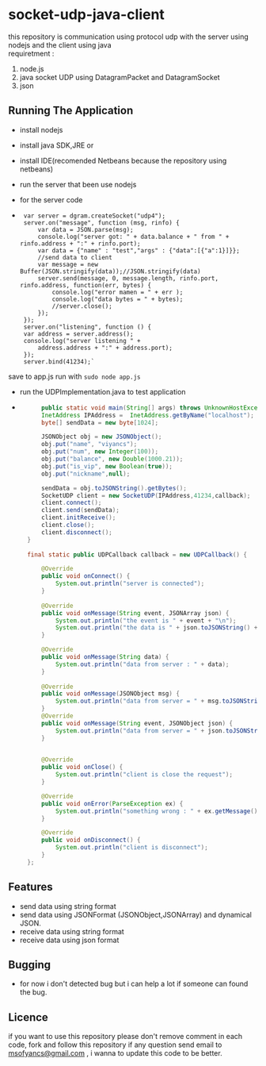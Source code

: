 socket-udp-java-client
============

this repository is communication using protocol udp with the server using nodejs and the client using java
<br>
requiretment : 
<br>
1) node.js <br>
2) java socket UDP using DatagramPacket and DatagramSocket<br>
3) json 



Running The Application
-----------------------

* install nodejs <br>
* install java SDK,JRE or <br>
* install IDE(recomended Netbeans because the repository using netbeans) <br>
	 
* run the server that been use nodejs<br>

* for the server code 
*  ```var dgram = require("dgram");
    var server = dgram.createSocket("udp4");
    server.on("message", function (msg, rinfo) {
        var data = JSON.parse(msg);
        console.log("server got: " + data.balance + " from " + rinfo.address + ":" + rinfo.port);
        var data = {"name" : "test","args" : {"data":[{"a":1}]}};
        //send data to client
        var message = new Buffer(JSON.stringify(data));//JSON.stringify(data)
        server.send(message, 0, message.length, rinfo.port, rinfo.address, function(err, bytes) {
            console.log("error mamen = " + err );
            console.log("data bytes = " + bytes);
            //server.close();
        });
    });
    server.on("listening", function () {
    var address = server.address();
    console.log("server listening " +
        address.address + ":" + address.port);
    });
    server.bind(41234);`

save to app.js run with `sudo node app.js`
* run the UDPImplementation.java to test application<br>
* ```java
        public static void main(String[] args) throws UnknownHostException, SocketException, IOException {
        InetAddress IPAddress =  InetAddress.getByName("localhost");
        byte[] sendData = new byte[1024];

        JSONObject obj = new JSONObject();
        obj.put("name", "viyancs");
        obj.put("num", new Integer(100));
        obj.put("balance", new Double(1000.21));
        obj.put("is_vip", new Boolean(true));
        obj.put("nickname",null);

        sendData = obj.toJSONString().getBytes();
        SocketUDP client = new SocketUDP(IPAddress,41234,callback);
        client.connect();
        client.send(sendData);
        client.initReceive();
        client.close();
        client.disconnect();
    }
    
    final static public UDPCallback callback = new UDPCallback() {

        @Override
        public void onConnect() {
            System.out.println("server is connected");
        }
        
        @Override
        public void onMessage(String event, JSONArray json) {
            System.out.println("the event is " + event + "\n");
            System.out.println("the data is " + json.toJSONString() + "\n");
        }

        @Override
        public void onMessage(String data) {
            System.out.println("data from server : " + data);
        }
        
        @Override
        public void onMessage(JSONObject msg) {
            System.out.println("data from server = " + msg.toJSONString());           
        }
        @Override
        public void onMessage(String event, JSONObject json) {
            System.out.println("data from server = " + json.toJSONString());  
        }
    

        @Override
        public void onClose() {
            System.out.println("client is close the request");
        }

        @Override
        public void onError(ParseException ex) {
            System.out.println("something wrong : " + ex.getMessage());
        }

        @Override
        public void onDisconnect() {
            System.out.println("client is disconnect");
        }
    };

Features
-----------------------

* send data using string format 
* send data using JSONFormat (JSONObject,JSONArray) and dynamical JSON.
* receive data using string format
* receive data using json format

Bugging 
-----------------------

* for now i don't detected bug but i can help a lot if someone can found the bug.

Licence 
----------------------
if you want to use this repository please  don't remove comment in each code, fork and follow this repository if any question send email to msofyancs@gmail.com , i wanna to update this code to be better.

	

